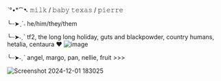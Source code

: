ˋ°•*⁀➷ 𝚖𝚒𝚕𝚔 / 𝚋𝚊𝚋𝚢 𝚝𝚎𝚡𝚊𝚜 / 𝚙𝚒𝚎𝚛𝚛𝚎 

╰┈➤ˎˊ˗ he/him/they/them

╰┈➤˗ˏˋ tf2, the long long holiday, guts and blackpowder, country humans, hetalia, centaura ♥ ![image](https://github.com/user-attachments/assets/f017cc54-4f56-48df-8f61-d81a9a66009e)


╰┈➤˗ˏˋ angel, margo, pan, nellie, fruit >>> 

![Screenshot 2024-12-01 183025](https://github.com/user-attachments/assets/66e22ab6-33fe-432a-8e62-c2f81f189c63)

